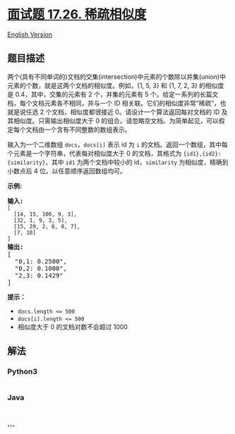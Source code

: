 # [面试题 17.26. 稀疏相似度](https://leetcode-cn.com/problems/sparse-similarity-lcci)

[English Version](/lcci/17.26.Sparse%20Similarity/README_EN.md)

## 题目描述

<!-- 这里写题目描述 -->
<p>两个(具有不同单词的)文档的交集(intersection)中元素的个数除以并集(union)中元素的个数，就是这两个文档的相似度。例如，{1, 5, 3} 和 {1, 7, 2, 3} 的相似度是 0.4，其中，交集的元素有 2 个，并集的元素有 5 个。给定一系列的长篇文档，每个文档元素各不相同，并与一个 ID 相关联。它们的相似度非常&ldquo;稀疏&rdquo;，也就是说任选 2 个文档，相似度都很接近 0。请设计一个算法返回每对文档的 ID 及其相似度。只需输出相似度大于 0 的组合。请忽略空文档。为简单起见，可以假定每个文档由一个含有不同整数的数组表示。</p>

<p>输入为一个二维数组 <code>docs</code>，<code>docs[i]</code>&nbsp;表示&nbsp;id 为 <code>i</code> 的文档。返回一个数组，其中每个元素是一个字符串，代表每对相似度大于 0 的文档，其格式为 <code>{id1},{id2}: {similarity}</code>，其中 <code>id1</code> 为两个文档中较小的 id，<code>similarity</code> 为相似度，精确到小数点后 4 位。以任意顺序返回数组均可。</p>

<p><strong>示例:</strong></p>

<pre><strong>输入:</strong> 
<code>[
&nbsp; [14, 15, 100, 9, 3],
&nbsp; [32, 1, 9, 3, 5],
&nbsp; [15, 29, 2, 6, 8, 7],
&nbsp; [7, 10]
]</code>
<strong>输出:</strong>
[
&nbsp; &quot;0,1: 0.2500&quot;,
&nbsp; &quot;0,2: 0.1000&quot;,
&nbsp; &quot;2,3: 0.1429&quot;
]</pre>

<p><strong>提示：</strong></p>

<ul>
	<li><code>docs.length &lt;= 500</code></li>
	<li><code>docs[i].length &lt;= 500</code></li>
	<li>相似度大于 0 的文档对数不会超过 1000</li>
</ul>

## 解法

<!-- 这里可写通用的实现逻辑 -->

<!-- tabs:start -->

### **Python3**

<!-- 这里可写当前语言的特殊实现逻辑 -->

```python

```

### **Java**

<!-- 这里可写当前语言的特殊实现逻辑 -->

```java

```

### **...**

```

```

<!-- tabs:end -->
